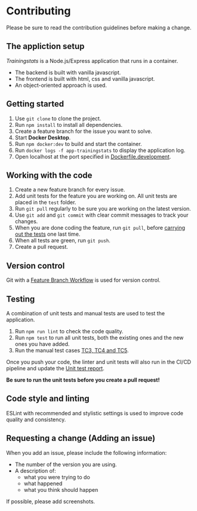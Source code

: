 # Contributing
Please be sure to read the contribution guidelines before making a change.

## The appliction setup
_Trainingstats_ is a Node.js/Express application that runs in a container.
- The backend is built with vanilla javascript.
- The frontend is built with html, css and vanilla javascript.
- An object-oriented approach is used.

## Getting started
1. Use `git clone` to clone the project.
2. Run `npm install` to install all dependencies.
3. Create a feature branch for the issue you want to solve. 
4. Start **Docker Desktop**.
5. Run `npm docker:dev` to build and start the container.
6. Run `docker logs -f app-trainingstats` to display the application log. 
7. Open localhost at the port specified in [Dockerfile.development](/Dockerfile.development).

## Working with the code
1. Create a new feature branch for every issue.
2. Add unit tests for the feature you are working on. All unit tests are placed in the `test` folder.
2. Run `git pull` regularly to be sure you are working on the latest version.
3. Use `git add` and `git commit` with clear commit messages to track your changes.
4. When you are done coding the feature, run `git pull`, before [carrying out the tests](#testing) one last time.
5. When all tests are green, run `git push`.
6. Create a pull request.

## Version control
Git with a [Feature Branch Workflow](https://www.atlassian.com/git/tutorials/comparing-workflows/feature-branch-workflow) is used for version control.

## Testing 
A combination of unit tests and manual tests are used to test the application.

1. Run `npm run lint` to check the code quality.
1. Run `npm test` to run all unit tests, both the existing ones and the new ones you have added.
2. Run the manual test cases [TC3, TC4 and TC5](/test/reports/testreport.md#test-cases-for-manual-tests). 

Once you push your code, the linter and unit tests will also run in the CI/CD pipeline and update the [Unit test report](/test/reports/unitTestReport.md).

**Be sure to run the unit tests before you create a pull request!**

## Code style and linting
ESLint with recommended and stylistic settings is used to improve code quality and consistency.

## Requesting a change (Adding an issue)
When you add an issue, please include the following information:
- The number of the version you are using.
- A description of:
  - what you were trying to do
  - what happened
  - what you think should happen 
  

If possible, please add screenshots.


